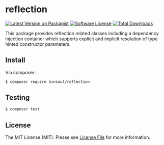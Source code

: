 # reflection

[![Latest Version on Packagist][ico-version]][link-packagist]
[![Software License][ico-license]](LICENSE.md)
[![Total Downloads][ico-downloads]][link-downloads]

This package provides reflection related classes including a dependency injection container which supports explicit and implicit resolution of type hinted constructor parameters.

## Install

Via composer:

``` bash
$ composer require binsoul/reflection
```

## Testing

``` bash
$ composer test
```

## License

The MIT License (MIT). Please see [License File](LICENSE.md) for more information.

[ico-version]: https://img.shields.io/packagist/v/binsoul/reflection.svg?style=flat-square
[ico-license]: https://img.shields.io/badge/license-MIT-brightgreen.svg?style=flat-square
[ico-downloads]: https://img.shields.io/packagist/dt/binsoul/reflection.svg?style=flat-square

[link-packagist]: https://packagist.org/packages/binsoul/reflection
[link-downloads]: https://packagist.org/packages/binsoul/reflection
[link-author]: https://github.com/binsoul
